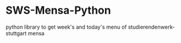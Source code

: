 # SWS-Mensa-Python

python library to get week's and today's menu of studierendenwerk-stuttgart mensa